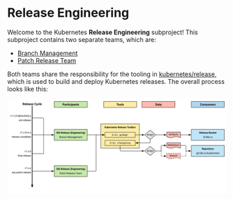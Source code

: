 # Release Engineering

Welcome to the Kubernetes **Release Engineering** subproject! This subproject
contains two separate teams, which are:

- [Branch Management](role-handbooks/branch-manager.md)
- [Patch Release Team](role-handbooks/patch-release-team.md)

Both teams share the responsibility for the tooling in
[kubernetes/release](https://github.com/kubernetes/release), which is used to
build and deploy Kubernetes releases. The overall process looks like this:

![release engineering process](img/kubernetes-branch-management.svg)

<!-- TODO: describe the graphic textually -->
